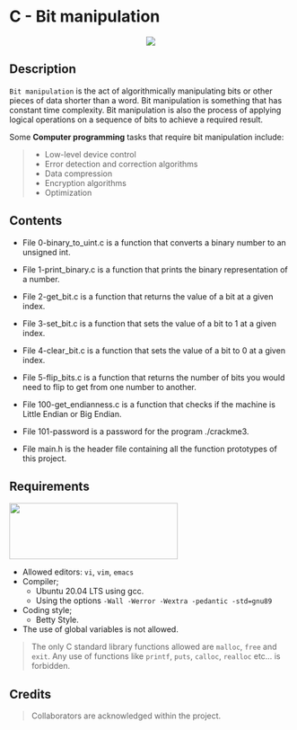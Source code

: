 # C - Bit manipulation
<p align="center"> <img src="https://s3.amazonaws.com/intranet-projects-files/holbertonschool-low_level_programming/232/bitwise.PNG" /> </p>

## Description
`Bit manipulation` is the act of algorithmically manipulating bits or other pieces of data shorter than a word. Bit manipulation is something that has constant time complexity. Bit manipulation is also the process of applying logical operations on a sequence of bits to achieve a required result.

Some **Computer programming** tasks that require bit manipulation include:

> - Low-level device control
> - Error detection and correction algorithms
> - Data compression
> - Encryption algorithms
> - Optimization

## Contents
- File 0-binary_to_uint.c is a function that converts a binary number to an unsigned int.

- File 1-print_binary.c is a function that prints the binary representation of a number.

- File 2-get_bit.c is a function that returns the value of a bit at a given index.

- File 3-set_bit.c is a function that sets the value of a bit to 1 at a given index.

- File 4-clear_bit.c is a function that sets the value of a bit to 0 at a given index.

- File 5-flip_bits.c is a function that returns the number of bits you would need to flip to get from one number to another.

- File 100-get_endianness.c is a function that checks if the machine is Little Endian or Big Endian.

- File 101-password is a password for the program ./crackme3.

- File main.h is the header file containing all the function prototypes of this project.

## Requirements
<img src="https://alx-apply.hbtn.io/brand_alx/share_image_2019.jpg" width="300" height="100" />

- Allowed editors: `vi`, `vim`, `emacs`
- Compiler;
  - Ubuntu 20.04 LTS using gcc.
  - Using the options `-Wall -Werror -Wextra -pedantic -std=gnu89`
- Coding style;
  - Betty Style.
- The use of global variables is not allowed.
> The only C standard library functions allowed are `malloc`, `free` and `exit`.
> Any use of functions like `printf`, `puts`, `calloc`, `realloc` etc… is forbidden.

## Credits
> Collaborators are acknowledged within the project.
